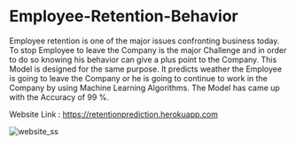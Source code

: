 # Employee-Retention-Behavior
Employee retention is one of the major issues confronting business today.  To stop Employee to leave the Company is the major Challenge and in order to do so knowing his behavior can give a plus point to the Company.  This Model is designed for the same purpose. It predicts weather the Employee is going to leave the Company or he is going to continue to work in the Company by using Machine Learning Algorithms. The Model has came up with the Accuracy of 99 %.

Website Link : https://retentionprediction.herokuapp.com

![website_ss](https://user-images.githubusercontent.com/56603301/133650730-b9f8cbdc-e69e-4d28-bfdc-4373b9ff4d48.jpg)

